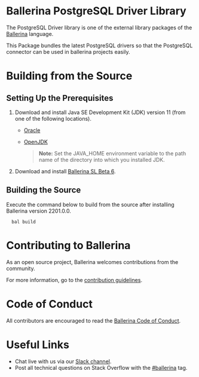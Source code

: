 # Ballerina PostgreSQL Driver Library

The PostgreSQL Driver library is one of the external library packages of the
<a target="_blank" href="https://ballerina.io/">Ballerina</a> language.

This Package bundles the latest PostgreSQL drivers so that the PostgreSQL connector can be used in ballerina projects easily.

# Building from the Source

## Setting Up the Prerequisites

1. Download and install Java SE Development Kit (JDK) version 11 (from one of the following locations).

    * [Oracle](https://www.oracle.com/java/technologies/javase-jdk11-downloads.html)

    * [OpenJDK](https://adoptopenjdk.net/)

      > **Note:** Set the JAVA_HOME environment variable to the path name of the directory into which you installed JDK.

2. Download and install [Ballerina SL Beta 6](https://ballerina.io/).

## Building the Source

Execute the command below to build from the source after installing Ballerina version 2201.0.0.
```shell script
  bal build
```

# Contributing to Ballerina
As an open source project, Ballerina welcomes contributions from the community.

For more information, go to the [contribution guidelines](https://github.com/ballerina-platform/ballerina-lang/blob/main/CONTRIBUTING.md).

# Code of Conduct
All contributors are encouraged to read the [Ballerina Code of Conduct](https://ballerina.io/code-of-conduct).

# Useful Links
* Chat live with us via our [Slack channel](https://ballerina.io/community/slack/).
* Post all technical questions on Stack Overflow with the [#ballerina](https://stackoverflow.com/questions/tagged/ballerina) tag.
